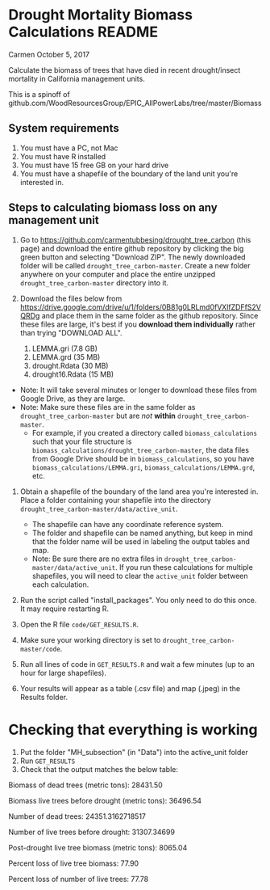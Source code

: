 Drought Mortality Biomass Calculations README
================
Carmen
October 5, 2017

Calculate the biomass of trees that have died in recent drought/insect mortality in California management units.

This is a spinoff of github.com/WoodResourcesGroup/EPIC\_AllPowerLabs/tree/master/Biomass

System requirements
-------------------

1.  You must have a PC, not Mac
2.  You must have R installed
3.  You must have 15 free GB on your hard drive
4.  You must have a shapefile of the boundary of the land unit you're interested in.

Steps to calculating biomass loss on any management unit
--------------------------------------------------------

1.  Go to <https://github.com/carmentubbesing/drought_tree_carbon> (this page) and download the entire github repository by clicking the big green button and selecting "Download ZIP". The newly downloaded folder will be called `drought_tree_carbon-master`. Create a new folder anywhere on your computer and place the entire unzipped `drought_tree_carbon-master` directory into it.

2.  Download the files below from <https://drive.google.com/drive/u/1/folders/0B81g0LRLmd0fVXlfZDFfS2VQRDg> and place them in the same folder as the github repository. Since these files are large, it's best if you **download them individually** rather than trying "DOWNLOAD ALL".
    1.  LEMMA.gri (7.8 GB)
    2.  LEMMA.grd (35 MB)
    3.  drought.Rdata (30 MB)
    4.  drought16.Rdata (15 MB)

-   Note: It will take several minutes or longer to download these files from Google Drive, as they are large.
-   Note: Make sure these files are in the same folder as `drought_tree_carbon-master` but are *not* **within** `drought_tree_carbon-master`.
    -   For example, if you created a directory called `biomass_calculations` such that your file structure is `biomass_calculations/drought_tree_carbon-master`, the data files from Google Drive should be in `biomass_calculations`, so you have `biomass_calculations/LEMMA.gri`, `biomass_calculations/LEMMA.grd`, etc.

1.  Obtain a shapefile of the boundary of the land area you're interested in. Place a folder containing your shapefile into the directory `drought_tree_carbon-master/data/active_unit`.
    -   The shapefile can have any coordinate reference system.
    -   The folder and shapefile can be named anything, but keep in mind that the folder name will be used in labeling the output tables and map.
    -   Note: Be sure there are no extra files in `drought_tree_carbon-master/data/active_unit`. If you run these calculations for multiple shapefiles, you will need to clear the `active_unit` folder between each calculation.
2.  Run the script called "install\_packages". You only need to do this once. It may require restarting R.

3.  Open the R file `code/GET_RESULTS.R`.

4.  Make sure your working directory is set to `drought_tree_carbon-master/code`.

5.  Run all lines of code in `GET_RESULTS.R` and wait a few minutes (up to an hour for large shapefiles).

6.  Your results will appear as a table (.csv file) and map (.jpeg) in the Results folder.

Checking that everything is working
===================================

1.  Put the folder "MH\_subsection" (in "Data") into the active\_unit folder
2.  Run `GET_RESULTS`
3.  Check that the output matches the below table:

Biomass of dead trees (metric tons): 28431.50

Biomass live trees before drought (metric tons): 36496.54

Number of dead trees: 24351.3162718517

Number of live trees before drought: 31307.34699

Post-drought live tree biomass (metric tons): 8065.04

Percent loss of live tree biomass: 77.90

Percent loss of number of live trees: 77.78

